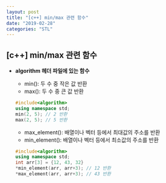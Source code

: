 ```yaml
---
layout: post
title: "[c++] min/max 관련 함수"
date: "2019-02-28"
categories: "STL"
---
```


## [c++] min/max 관련 함수

- **algorithm 헤더 파일에 있는 함수**

  - min(): 두 수 중 작은 값 반환
  - max(): 두 수 중 큰 값 반환

  ```c++
  #include<algorithm>
  using namespace std;
  min(2, 5); // 2 반환
  max(2, 5); // 5 반환
  ```

  - max_element(): 배열이나 벡터 등에서 최대값의 주소를 반환
  - min_element(): 배열이나 벡터 등에서 최소값의 주소를 반환

  ```c++
  #include<algorithm>
  using namespace std;
  int arr[3] = {12, 43, 32}
  *min_element(arr, arr+3); // 12 반환
  *max_element(arr, arr+3); // 43 반환
  ```


